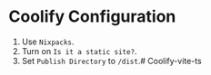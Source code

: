 # Coolify Configuration

1. Use `Nixpacks`.
2. Turn on `Is it a static site?`.
4. Set `Publish Directory` to `/dist`.# Coolify-vite-ts
